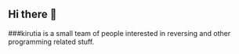 ## Hi there 👋
###kirutia is a small team of people interested in reversing and other programming related stuff.
